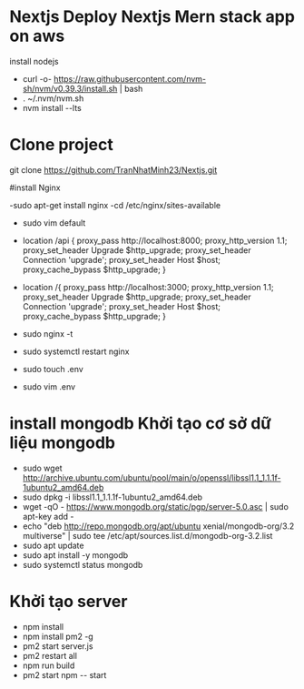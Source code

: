 # Nextjs Deploy Nextjs Mern stack app on aws

install nodejs
- curl -o- https://raw.githubusercontent.com/nvm-sh/nvm/v0.39.3/install.sh | bash
- . ~/.nvm/nvm.sh
- nvm install --lts
# Clone project

git clone https://github.com/TranNhatMinh23/Nextjs.git

#install Nginx

-sudo apt-get install nginx
-cd /etc/nginx/sites-available
- sudo vim default

- location /api {
        proxy_pass http://localhost:8000;
        proxy_http_version 1.1;
        proxy_set_header Upgrade $http_upgrade;
        proxy_set_header Connection 'upgrade';
        proxy_set_header Host $host;
        proxy_cache_bypass $http_upgrade;
    }

- location /{
        proxy_pass http://localhost:3000;
        proxy_http_version 1.1;
        proxy_set_header Upgrade $http_upgrade;
        proxy_set_header Connection 'upgrade';
        proxy_set_header Host $host;
        proxy_cache_bypass $http_upgrade;
    }

- sudo nginx -t
- sudo systemctl restart nginx
- sudo touch .env
- sudo vim .env

# install mongodb Khởi tạo cơ sở dữ liệu mongodb 

- sudo wget http://archive.ubuntu.com/ubuntu/pool/main/o/openssl/libssl1.1_1.1.1f-1ubuntu2_amd64.deb
- sudo dpkg -i libssl1.1_1.1.1f-1ubuntu2_amd64.deb
- wget -qO - https://www.mongodb.org/static/pgp/server-5.0.asc | sudo apt-key add -
- echo "deb http://repo.mongodb.org/apt/ubuntu xenial/mongodb-org/3.2 multiverse" | sudo tee /etc/apt/sources.list.d/mongodb-org-3.2.list
- sudo apt update
- sudo apt install -y mongodb
- sudo systemctl status mongodb
# Khởi tạo server
- npm install
- npm install pm2 -g
- pm2 start server.js
- pm2 restart all
- npm run build
- pm2 start npm -- start
